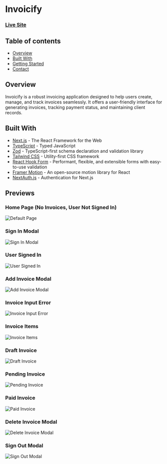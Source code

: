 # Invoicify

### [Live Site](https://invoicify-app.vercel.app/)

## Table of contents

- [Overview](#overview)
- [Built With](#built-with)
- [Getting Started](#getting-started)
- [Contact](#contact)

## Overview

Invoicify is a robust invoicing application designed to help users create, manage, and track invoices seamlessly. It offers a user-friendly interface for generating invoices, tracking payment status, and maintaining client records.

## Built With

- [Next.js](https://nextjs.org/) - The React Framework for the Web
- [TypeScript](https://www.typescriptlang.org/) - Typed JavaScript
- [Zod](https://zod.dev/) - TypeScript-first schema declaration and validation library
- [Tailwind CSS](https://tailwindcss.com/) - Utility-first CSS framework
- [React Hook Form](https://react-hook-form.com/) - Performant, flexible, and extensible forms with easy-to-use validation
- [Framer Motion](https://www.framer.com/motion/) - An open-source motion library for React
- [NextAuth.js](https://next-auth.js.org/) - Authentication for Next.js

## Previews

### Home Page (No Invoices, User Not Signed In)
![Default Page](./public/preview/default-page.png)

### Sign In Modal
![Sign In Modal](./public/preview/sign-in-modal.png)

### User Signed In
![User Signed In](./public/preview/signed-in.png)

### Add Invoice Modal
![Add Invoice Modal](./public/preview/add-invoice-modal.png)

### Invoice Input Error
![Invoice Input Error](./public/preview/invoice-input-error.png)

### Invoice Items
![Invoice Items](./public/preview/invoice-items.png)

### Draft Invoice
![Draft Invoice](./public/preview/draft-invoice.png)

### Pending Invoice
![Pending Invoice](./public/preview/pending-invoice.png)

### Paid Invoice
![Paid Invoice](./public/preview/paid-invoice.png)

### Delete Invoice Modal
![Delete Invoice Modal](./public/preview/delete-invoice-modal.png)

### Sign Out Modal
![Sign Out Modal](./public/preview/sign-out-modal.png)
